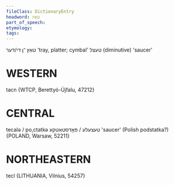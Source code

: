 ```yaml
---
fileClass: DictionaryEntry
headword: טאַץ
part_of_speech: 
etymology: 
tags: 
---
```

טאַץ
־ן
די/דער
'tray, platter; cymbal'
טעצל
(diminutive)
'saucer'

WESTERN
========

tacn {WTCP, Berettyó-Újfalu, 47212}

CENTRAL
========

tecalə / po,ctatkə טעצעלע / פּאָדסטאַטקע 'saucer' (Polish podstatka?) {POLAND, Warsaw, 52211}

NORTHEASTERN
==============

tecl {LITHUANIA, Vilnius, 54257}